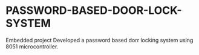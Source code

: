 # PASSWORD-BASED-DOOR-LOCK-SYSTEM
Embedded project
Developed a password based dorr locking system using 8051 microcontroller.
